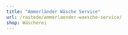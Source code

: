 ```yaml
---
title: "Ammerländer Wäsche Service"
url: /rastede/ammerlaender-waesche-service/
shop: Wäscherei
---
```

